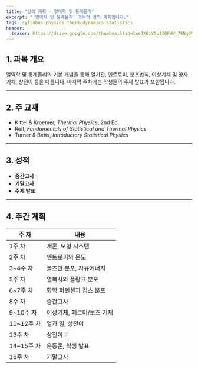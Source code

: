 ```yaml
---
title: "강의 계획 - 열역학 및 통계물리"
excerpt: "'열역학 및 통계물리' 과목의 강의 계획입니다."
tags: syllabus physics thermodynamics statistics
header:
  teaser: https://drive.google.com/thumbnail?id=1weJXGiV5u1I0FHW_79NqQ9ZQpWEBKKCZ&sz=w1000
---
```


## 1. 과목 개요
열역학 및 통계물리의 기본 개념을 통해 열기관, 엔트로피, 분포법칙, 이상기체 및 양자 기체, 상전이 등을 다룹니다. 마지막 주차에는 학생들의 주제 발표가 포함됩니다.

---

## 2. 주 교재
- Kittel & Kroemer, *Thermal Physics*, 2nd Ed.
- Reif, *Fundamentals of Statistical and Thermal Physics*
- Turner & Betts, *Introductory Statistical Physics*

---

## 3. 성적
- **중간고사**
- **기말고사**
- **주제 발표**

---

## 4. 주간 계획

| 주 차 | 내용 |
|------|------|
| 1주 차 | 개론, 모형 시스템 |
| 2주 차 | 엔트로피와 온도 |
| 3~4주 차 | 볼츠만 분포, 자유에너지 |
| 5주 차 | 열복사와 플랑크 분포 |
| 6~7주 차 | 화학 퍼텐셜과 깁스 분포 |
| 8주 차 | 중간고사 |
| 9~10주 차 | 이상기체, 페르미/보즈 기체 |
| 11~12주 차 | 열과 일, 상전이 |
| 13주 차 | 상전이 II |
| 14~15주 차 | 운동론, 학생 발표 |
| 16주 차 | 기말고사 |
